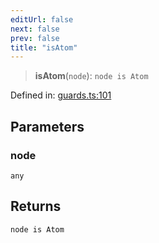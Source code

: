 ```yaml
---
editUrl: false
next: false
prev: false
title: "isAtom"
---
```


> **isAtom**(`node`): `node is Atom`

Defined in: [guards.ts:101](https://github.com/rcs-agents/rcs-lang/blob/3e6d0013c4b9c0c5d7cd39eb149fd10244b5ea0b/packages/ast/src/guards.ts#L101)

## Parameters

### node

`any`

## Returns

`node is Atom`
